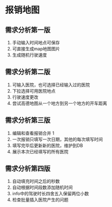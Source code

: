 # 报销地图

## 需求分析第一版

1. 手动输入时间地点可保存
2. 可直接生成map地图图片
3. 生成随机行驶速度

## 需求分析第二版

1. 可输入医院，也可选择已经输入过的医院
1. 下拉选择可用医院地点
1. 行驶速度更改
1. 尝试高德地图从一个地方到另一个地方的开车距离

## 需求分析第三版

1. 编辑和查看报销合并 1
2. 一次报销只填写一次日期，其他的每次填写时间
3. 填写完毕后更新新的医院，维护到DB
4. 展示本次已经填写的所有医院

## 需求分析第四版

1. 自动填充时间之后的秒数
2. 自动根据时间段数添加随机时间
3. info中的驾驶时长四舍五入保留两位小数
4. 检查批量插入医院产生的问题
